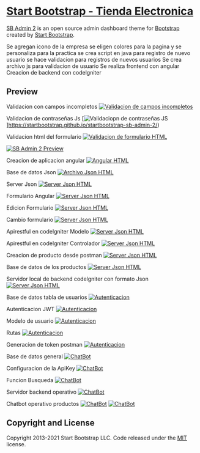 # [Start Bootstrap - Tienda Electronica](https://startbootstrap.com/theme/sb-admin-2/)

[SB Admin 2](https://startbootstrap.com/theme/sb-admin-2/) is an open source admin dashboard theme for [Bootstrap](https://getbootstrap.com/) created by [Start Bootstrap](https://startbootstrap.com/).

Se agregan icono de la empresa
se eligen colores para la pagina y se personaliza para la practica
se crea script en java para registro de nuevo usuario
se hace validacion para registros de nuevos usuarios
Se crea archivo js para validacion de usuario
Se realiza frontend con angular
Creacion de backend con codelgniter


## Preview


Validacion con campos incompletos 
[![Validacion de campos incompletos](https://github.com/OscarERDuran/programing-internet/blob/main/avances/validacion.png)](https://startbootstrap.github.io/startbootstrap-sb-admin-2/)

Validacion de contraseñas Js
[![Validaciopn de contraseñas JS](https://github.com/OscarERDuran/programing-internet/blob/main/avances/formatojs_validacion.png)]https://startbootstrap.github.io/startbootstrap-sb-admin-2/)

Validacion html del formulario
[![Validacion de formulario HTML](https://github.com/OscarERDuran/programing-internet/blob/main/avances/validacionhtml.png)](https://startbootstrap.github.io/startbootstrap-sb-admin-2/)

[![SB Admin 2 Preview](https://github.com/OscarERDuran/programing-internet/blob/main/avances/Avance-frontend.png)](https://startbootstrap.github.io/startbootstrap-sb-admin-2/)


Creacion de aplicacion angular
[![Angular HTML](https://github.com/OscarERDuran/programing-internet/blob/main/avances/categories-component.png)](https://startbootstrap.github.io/startbootstrap-sb-admin-2/)

Base de datos Json
[![Archivo Json HTML](https://github.com/OscarERDuran/programing-internet/blob/main/avances/basedatosjson.png)](https://startbootstrap.github.io/startbootstrap-sb-admin-2/)

Server Json
[![Server Json HTML](https://github.com/OscarERDuran/programing-internet/blob/main/avances/jsonserver.png)](https://startbootstrap.github.io/startbootstrap-sb-admin-2/)

Formulario Angular
[![Server Json HTML](https://github.com/OscarERDuran/programing-internet/blob/main/avances/formularioangular.png)](https://startbootstrap.github.io/startbootstrap-sb-admin-2/)

Edicion Formulario
[![Server Json HTML](https://github.com/OscarERDuran/programing-internet/blob/main/avances/edicionformulario.png)](https://startbootstrap.github.io/startbootstrap-sb-admin-2/)

Cambio formulario
[![Server Json HTML](https://github.com/OscarERDuran/programing-internet/blob/main/avances/CambioFormulario.png)](https://startbootstrap.github.io/startbootstrap-sb-admin-2/)

Apirestful en codelgniter Modelo
[![Server Json HTML](https://github.com/OscarERDuran/programing-internet/blob/main/avances/modelo_backend.png)](https://startbootstrap.github.io/startbootstrap-sb-admin-2/)

Apirestful en codelgniter Controlador
[![Server Json HTML](https://github.com/OscarERDuran/programing-internet/blob/main/avances/controlador_productos.png)](https://startbootstrap.github.io/startbootstrap-sb-admin-2/)

Creacion de producto desde postman
[![Server Json HTML](https://github.com/OscarERDuran/programing-internet/blob/main/avances/apirestful_post.png)](https://startbootstrap.github.io/startbootstrap-sb-admin-2/)

Base de datos de los productos
[![Server Json HTML](https://github.com/OscarERDuran/programing-internet/blob/main/avances/basededatos.png)](https://startbootstrap.github.io/startbootstrap-sb-admin-2/)

Servidor local de backend codelgniter con formato Json
[![Server Json HTML](https://github.com/OscarERDuran/programing-internet/blob/main/avances/backend_codelgniter.png)](https://startbootstrap.github.io/startbootstrap-sb-admin-2/)

Base de datos tabla de usuarios
[![Autenticacion](https://github.com/OscarERDuran/programing-internet/blob/main/avances/TablaUsers.png)](https://startbootstrap.github.io/startbootstrap-sb-admin-2/)

Autenticacion JWT
[![Autenticacion](https://github.com/OscarERDuran/programing-internet/blob/main/avances/JWTAuth.png)](https://startbootstrap.github.io/startbootstrap-sb-admin-2/)

Modelo de usuario
[![Autenticacion](https://github.com/OscarERDuran/programing-internet/blob/main/avances/ModelUser.png)](https://startbootstrap.github.io/startbootstrap-sb-admin-2/)

Rutas 
[![Autenticacion](https://github.com/OscarERDuran/programing-internet/blob/main/avances/routes.png)](https://startbootstrap.github.io/startbootstrap-sb-admin-2/)

Generacion de token postman
[![Autenticacion](https://github.com/OscarERDuran/programing-internet/blob/main/avances/consultaTokenPostman.png)](https://startbootstrap.github.io/startbootstrap-sb-admin-2/)

Base de datos general
[![ChatBot](https://github.com/OscarERDuran/programing-internet/blob/main/avances/BaseDatosGeneral.png)](https://startbootstrap.github.io/startbootstrap-sb-admin-2/)

Configuracion de la ApiKey
[![ChatBot](https://github.com/OscarERDuran/programing-internet/blob/main/avances/apiKeyConfiguracion.png)](https://startbootstrap.github.io/startbootstrap-sb-admin-2/)

Funcion Busqueda
[![ChatBot](https://github.com/OscarERDuran/programing-internet/blob/main/avances/FuncionBusqueda.png)](https://startbootstrap.github.io/startbootstrap-sb-admin-2/)

Servidor backend operativo
[![ChatBot](https://github.com/OscarERDuran/programing-internet/blob/main/avances/ServidorBackend.png)](https://startbootstrap.github.io/startbootstrap-sb-admin-2/)

Chatbot operativo productos
[![ChatBot](https://github.com/OscarERDuran/programing-internet/blob/main/avances/ChatBot_products.png)](https://startbootstrap.github.io/startbootstrap-sb-admin-2/)
[![ChatBot](https://github.com/OscarERDuran/programing-internet/blob/main/avances/Chatbot_categorias.png)](https://startbootstrap.github.io/startbootstrap-sb-admin-2/)

## Copyright and License

Copyright 2013-2021 Start Bootstrap LLC. Code released under the [MIT](https://github.com/StartBootstrap/startbootstrap-resume/blob/master/LICENSE) license.
